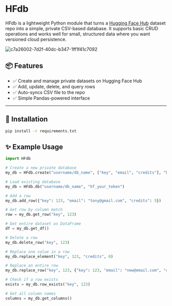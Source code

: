 # HFdb

HFdb is a lightweight Python module that turns a [Hugging Face Hub](https://huggingface.co/) dataset repo into a simple, private CSV-based database. It supports basic CRUD operations and works well for small, structured data where you want versioned cloud persistence.

![c7a26002-7d2f-40dc-b347-1ff1f41c7092](https://github.com/user-attachments/assets/44820ab3-3c25-416a-8fba-02c3f4a10f8c)

## 📦 Features

- ✅ Create and manage private datasets on Hugging Face Hub
- ✅ Add, update, delete, and query rows
- ✅ Auto-syncs CSV file to the repo
- ✅ Simple Pandas-powered interface

---

## 🚀 Installation

```bash
pip install -r requirements.txt
```

## ✨ Example Usage

```python
import HFdb

# Create a new private database
my_db = HFdb.create("username/db_name", ["key", "email", "credits"], "hf_your_token")

# Load existing database
my_db = HFdb.db("username/db_name", "hf_your_token")

# Add a row
my_db.add_row({"key": 123, "email": "tony@gmail.com", "credits": 5})

# Get row by column match
row = my_db.get_row("key", 123)

# Get entire dataset as DataFrame
df = my_db.get_df()

# Delete a row
my_db.delete_row("key", 123)

# Replace one value in a row
my_db.replace_element("key", 123, "credits", 0)

# Replace an entire row
my_db.replace_row("key", 123, {"key": 123, "email": "new@email.com", "credits": 0})

# Check if a row exists
exists = my_db.row_exists("key", 123)

# Get all column names
columns = my_db.get_columns()

```
